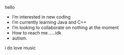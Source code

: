 hello
-  I’m interested in new coding
-  I’m currently learning Java and C++
-  I’m looking to collaborate on nothing at the moment
-  How to reach me......idk
- autism.

i do love music
